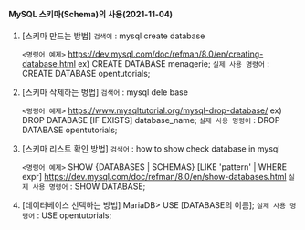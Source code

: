 #### MySQL 스키마(Schema)의 사용(2021-11-04)

1. [스키마 만드는 방법]
   `검색어` : mysql create database

   `<명령어 예제>`
   https://dev.mysql.com/doc/refman/8.0/en/creating-database.html
   ex) CREATE DATABASE menagerie;
   `실제 사용 명령어` : CREATE DATABASE opentutorials;

2. [스키마 삭제하는 벙법]
   `검색어` : mysql dele base

   `<명령어 예제>`
   https://www.mysqltutorial.org/mysql-drop-database/
   ex) DROP DATABASE [IF EXISTS] database_name;
   `실제 사용 명령어` : DROP DATABASE opentutorials;

3. [스키마 리스트 확인 방법]
   `검색어` : how to show check database in mysql

   `<명령어 예제>`
   SHOW {DATABASES | SCHEMAS}
   [LIKE 'pattern' | WHERE expr]
   https://dev.mysql.com/doc/refman/8.0/en/show-databases.html
   `실제 사용 명령어` : SHOW DATABASE;

4. [데이터베이스 선택하는 방법]
   MariaDB> USE [DATABASE의 이름];
   `실제 사용 명령어` : USE opentutorials;
